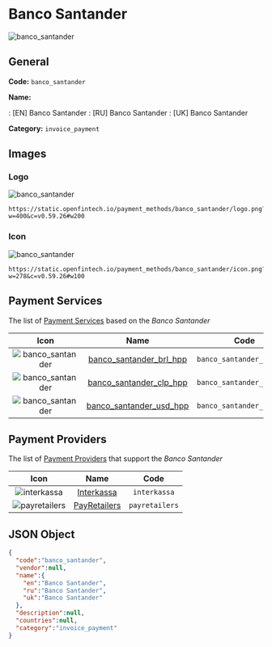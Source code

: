 
# Banco Santander 
![banco_santander](https://static.openfintech.io/payment_methods/banco_santander/logo.png?w=400&c=v0.59.26#w200)  

## General 
**Code:** `banco_santander` 
 
**Name:** 
 
:	[EN] Banco Santander 
:	[RU] Banco Santander 
:	[UK] Banco Santander 
 
**Category:** `invoice_payment` 
 

## Images 

### Logo 
![banco_santander](https://static.openfintech.io/payment_methods/banco_santander/logo.png?w=400&c=v0.59.26#w200)  

```
https://static.openfintech.io/payment_methods/banco_santander/logo.png?w=400&c=v0.59.26#w200
```  

### Icon 
![banco_santander](https://static.openfintech.io/payment_methods/banco_santander/icon.png?w=278&c=v0.59.26#w100)  

```
https://static.openfintech.io/payment_methods/banco_santander/icon.png?w=278&c=v0.59.26#w100
```  

## Payment Services 
 
The list of [Payment Services](/payment-services/) based on the _Banco Santander_ 

|Icon|Name|Code| 
|:---:|:---:|:---:| 
|![banco_santander](https://static.openfintech.io/payment_methods/banco_santander/icon.png?w=278&c=v0.59.26#w100) |[banco_santander_brl_hpp](/payment-services/banco_santander_brl_hpp/)|`banco_santander_brl_hpp`| 
|![banco_santander](https://static.openfintech.io/payment_methods/banco_santander/icon.png?w=278&c=v0.59.26#w100) |[banco_santander_clp_hpp](/payment-services/banco_santander_clp_hpp/)|`banco_santander_clp_hpp`| 
|![banco_santander](https://static.openfintech.io/payment_methods/banco_santander/icon.png?w=278&c=v0.59.26#w100) |[banco_santander_usd_hpp](/payment-services/banco_santander_usd_hpp/)|`banco_santander_usd_hpp`| 
 

## Payment Providers 
 
The list of [Payment Providers](/payment-providers/) that support the _Banco Santander_ 

|Icon|Name|Code| 
|:---:|:---:|:---:| 
|![interkassa](https://static.openfintech.io/payment_providers/interkassa/icon.svg?w=278&c=v0.59.26#w100) |[Interkassa](/payment-providers/interkassa/)|`interkassa`| 
|![payretailers](https://static.openfintech.io/payment_providers/payretailers/icon.svg?w=278&c=v0.59.26#w100) |[PayRetailers](/payment-providers/payretailers/)|`payretailers`| 
 

## JSON Object 

```json
{
  "code":"banco_santander",
  "vendor":null,
  "name":{
    "en":"Banco Santander",
    "ru":"Banco Santander",
    "uk":"Banco Santander"
  },
  "description":null,
  "countries":null,
  "category":"invoice_payment"
}
```  

